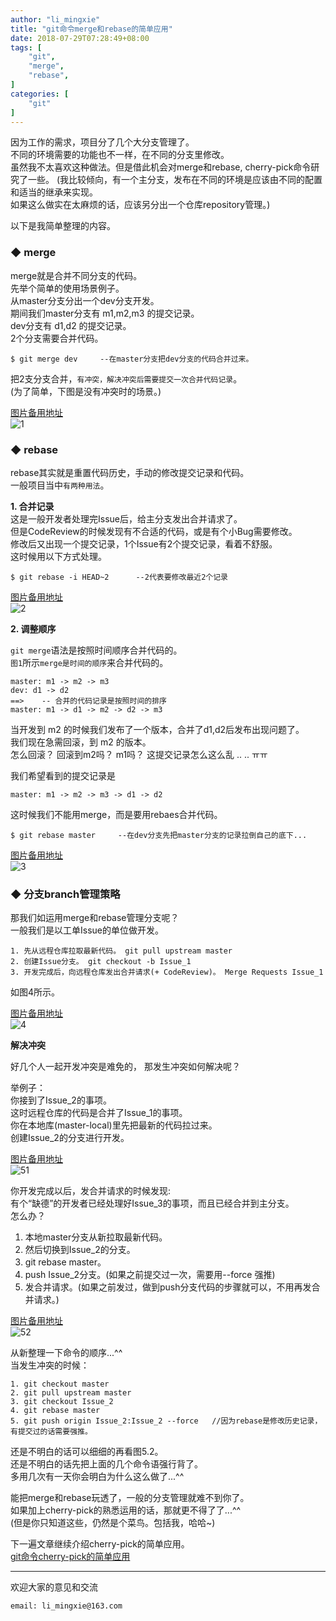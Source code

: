 ```yaml
---
author: "li_mingxie"
title: "git命令merge和rebase的简单应用"
date: 2018-07-29T07:28:49+08:00
tags: [
    "git",
    "merge",
    "rebase",
]
categories: [
    "git"
]
---
```


因为工作的需求，项目分了几个大分支管理了。  
不同的环境需要的功能也不一样，在不同的分支里修改。  
虽然我不太喜欢这种做法。但是借此机会对merge和rebase, cherry-pick命令研究了一些。<!--more-->
(我比较倾向，有一个主分支，发布在不同的环境是应该由不同的配置和适当的继承来实现。  
如果这么做实在太麻烦的话，应该另分出一个仓库repository管理。)

以下是我简单整理的内容。

### **◆ merge**  
merge就是合并不同分支的代码。  
先举个简单的使用场景例子。    
从master分支分出一个dev分支开发。  
期间我们master分支有 m1,m2,m3 的提交记录。  
dev分支有 d1,d2 的提交记录。  
2个分支需要合并代码。

```
$ git merge dev     --在master分支把dev分支的代码合并过来。
```  
把2支分支合并，`有冲突，解决冲突后需要提交一次合并代码记录`。  
(为了简单，下图是没有冲突时的场景。)

[图片备用地址](https://limingxie.github.io/images/git/git1.png)  
![1](http://mingxie-blog.oss-cn-beijing.aliyuncs.com/image/git/git1.png)

### **◆ rebase**  
rebase其实就是重置代码历史，手动的修改提交记录和代码。  
一般项目当中`有两种用法`。  

**1. 合并记录**  
这是一般开发者处理完Issue后，给主分支发出合并请求了。  
但是CodeReview的时候发现有不合适的代码，或是有个小Bug需要修改。  
修改后又出现一个提交记录，1个Issue有2个提交记录，看着不舒服。  
这时候用以下方式处理。  

```
$ git rebase -i HEAD~2      --2代表要修改最近2个记录
```

[图片备用地址](https://limingxie.github.io/images/git/git2.png)  
![2](http://mingxie-blog.oss-cn-beijing.aliyuncs.com/image/git/git2.png)

**2. 调整顺序**  

`git merge`语法是按照时间顺序合并代码的。  
`图1`所示`merge是时间的顺序`来合并代码的。  
```
master: m1 -> m2 -> m3
dev: d1 -> d2
==>    -- 合并的代码记录是按照时间的排序
master: m1 -> d1 -> m2 -> d2 -> m3 
```
当开发到 m2 的时候我们发布了一个版本，合并了d1,d2后发布出现问题了。  
我们现在急需回滚，到 m2 的版本。  
 怎么回滚？ 回滚到m2吗？ m1吗？ 这提交记录怎么这么乱 .. .. ㅠㅠ  

我们希望看到的提交记录是 
```
master: m1 -> m2 -> m3 -> d1 -> d2
```

这时候我们不能用merge，而是要用rebaes合并代码。 

```
$ git rebase master     --在dev分支先把master分支的记录拉倒自己的底下...
```

[图片备用地址](https://limingxie.github.io/images/git/git3.png)  
![3](http://mingxie-blog.oss-cn-beijing.aliyuncs.com/image/git/git3.png)

### **◆ 分支branch管理策略** 
那我们如运用merge和rebase管理分支呢？  
一般我们是以工单Issue的单位做开发。  


    1. 先从远程仓库拉取最新代码。 git pull upstream master  
    2. 创建Issue分支。 git checkout -b Issue_1  
    3. 开发完成后，向远程仓库发出合并请求(+ CodeReview)。 Merge Requests Issue_1  

如图4所示。 

[图片备用地址](https://limingxie.github.io/images/git/git4.png)  
![4](http://mingxie-blog.oss-cn-beijing.aliyuncs.com/image/git/git4.png)

**解决冲突**  

好几个人一起开发冲突是难免的， 那发生冲突如何解决呢？  

举例子：  
你接到了Issue_2的事项。  
这时远程仓库的代码是合并了Issue_1的事项。  
你在本地库(master-local)里先把最新的代码拉过来。  
创建Issue_2的分支进行开发。  

[图片备用地址](https://limingxie.github.io/images/git/git5_1.png)  
![51](http://mingxie-blog.oss-cn-beijing.aliyuncs.com/image/git/git5_1.png)

你开发完成以后，发合并请求的时候发现:  
有个“缺德”的开发者已经处理好Issue_3的事项，而且已经合并到主分支。  
怎么办？  

1. 本地master分支从新拉取最新代码。  
2. 然后切换到Issue_2的分支。  
3. git rebase master。 
4. push Issue_2分支。(如果之前提交过一次，需要用--force 强推) 
5. 发合并请求。(如果之前发过，做到push分支代码的步骤就可以，不用再发合并请求。) 

[图片备用地址](https://limingxie.github.io/images/git/git5_2.png)  
![52](http://mingxie-blog.oss-cn-beijing.aliyuncs.com/image/git/git5_2.png)

从新整理一下命令的顺序...^^  
当发生冲突的时候：

    1. git checkout master
    2. git pull upstream master
    3. git checkout Issue_2
    4. git rebase master
    5. git push origin Issue_2:Issue_2 --force   //因为rebase是修改历史记录，有提交过的话需要强推。

还是不明白的话可以细细的再看图5.2。  
还是不明白的话先把上面的几个命令语强行背了。  
多用几次有一天你会明白为什么这么做了...^^

能把merge和rebase玩透了，一般的分支管理就难不到你了。  
如果加上cherry-pick的熟悉运用的话，那就更不得了了...^^  
(但是你只知道这些，仍然是个菜鸟。包括我，哈哈~)

下一遍文章继续介绍cherry-pick的简单应用。  
[git命令cherry-pick的简单应用](https://limingxie.github.io/git/git_cherry_pick/)

----------------------------------------------
欢迎大家的意见和交流

`email: li_mingxie@163.com`